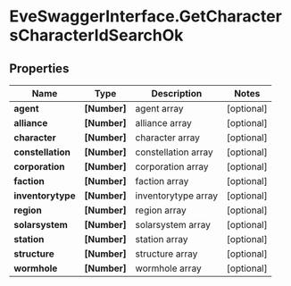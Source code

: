 # EveSwaggerInterface.GetCharactersCharacterIdSearchOk

## Properties
Name | Type | Description | Notes
------------ | ------------- | ------------- | -------------
**agent** | **[Number]** | agent array | [optional] 
**alliance** | **[Number]** | alliance array | [optional] 
**character** | **[Number]** | character array | [optional] 
**constellation** | **[Number]** | constellation array | [optional] 
**corporation** | **[Number]** | corporation array | [optional] 
**faction** | **[Number]** | faction array | [optional] 
**inventorytype** | **[Number]** | inventorytype array | [optional] 
**region** | **[Number]** | region array | [optional] 
**solarsystem** | **[Number]** | solarsystem array | [optional] 
**station** | **[Number]** | station array | [optional] 
**structure** | **[Number]** | structure array | [optional] 
**wormhole** | **[Number]** | wormhole array | [optional] 


